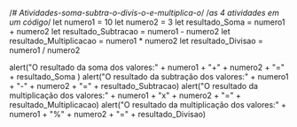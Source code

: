 /*# Atividades-soma-subtra-o-divis-o-e-multiplica-o*/
/*as 4 atividades em um código*/
let numero1 = 10
let numero2 = 3
let resultado_Soma = numero1 + numero2
let resultado_Subtracao = numero1 - numero2
let resultado_Multiplicacao = numero1 * numero2
let resultado_Divisao = numero1 / numero2

alert("O resultado da soma dos valores:" + numero1 + "+" + numero2 + "=" + resultado_Soma )
alert("O resultado da subtração dos valores:" + numero1 + "-" + numero2 + "=" + resultado_Subtracao)
alert("O resultado da multiplicação dos valores:" + numero1 + "x" + numero2 + "=" + resultado_Multiplicacao)
alert("O resultado da multiplicação dos valores:" + numero1 + "%" + numero2 + "=" + resultado_Divisao)
